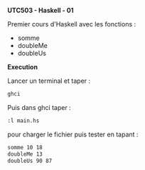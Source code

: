 **UTC503 - Haskell - 01**

Premier cours d'Haskell avec les fonctions :
- somme
- doubleMe
- doubleUs


**Execution**

Lancer un terminal et taper :

```bash
ghci
```

Puis dans ghci taper :
```bash
:l main.hs
```

pour charger le fichier puis tester en tapant :

```bash
somme 10 18
doubleMe 13
doubleUs 90 87
```


